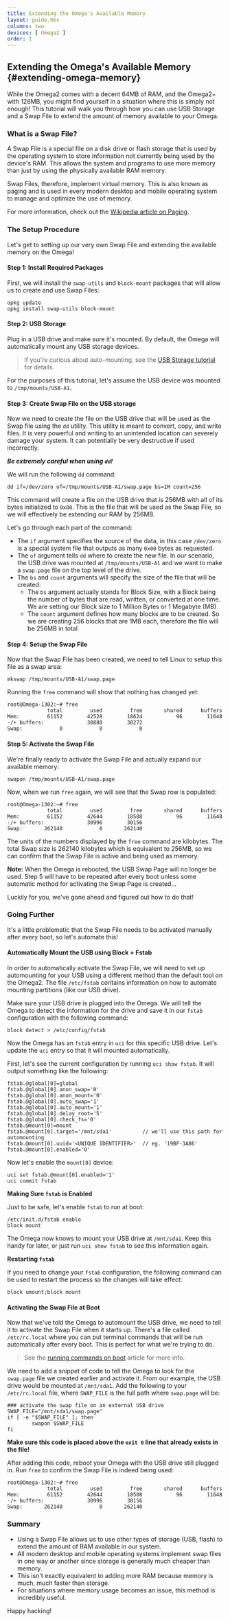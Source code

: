 ```yaml
---
title: Extending the Omega's Available Memory
layout: guide.hbs
columns: two
devices: [ Omega2 ]
order: 1
---
```


## Extending the Omega's Available Memory {#extending-omega-memory}

While the Omega2 comes with a decent 64MB of RAM, and the Omega2+ with 128MB, you might find yourself in a situation where this is simply not enough! This tutorial will walk you through how you can use USB Storage and a Swap File to extend the amount of memory available to your Omega.

### What is a Swap File?

A Swap File is a special file on a disk drive or flash storage that is used by the operating system to store information not currently being used by the device's RAM. This allows the system and programs to use more memory than just by using the physically available RAM memory.

Swap Files, therefore, implement virtual memory. This is also known as paging and is used in every modern desktop and mobile operating system to manage and optimize the use of memory.

For more information, check out the [Wikipedia article on Paging](https://en.wikipedia.org/wiki/Paging).

### The Setup Procedure

Let's get to setting up our very own Swap File and extending the available memory on the Omega!

#### Step 1: Install Required Packages

First, we will install the `swap-utils` and `block-mount` packages that will allow us to create and use Swap Files:

```
opkg update
opkg install swap-utils block-mount
```

#### Step 2: USB Storage

Plug in a USB drive and make sure it's mounted. By default, the Omega will automatically mount any USB storage devices.

> If you're curious about auto-mounting, see the [USB Storage tutorial](#usb-storage) for details.

For the purposes of this tutorial, let's assume the USB device was mounted to `/tmp/mounts/USB-A1`.


#### Step 3: Create Swap File on the USB storage

Now we need to create the file on the USB drive that will be used as the Swap file using the `dd` utility. This utility is meant to convert, copy, and write files. It is very powerful and writing to an unintended location can severely damage your system. It can potentially be very destructive if used incorrectly.

***Be extremely careful when using `dd`!***

We will run the following `dd` command:

```
dd if=/dev/zero of=/tmp/mounts/USB-A1/swap.page bs=1M count=256
```

This command will create a file on the USB drive that is 256MB with all of its bytes initialized to `0x00`. This is the file that will be used as the Swap File, so we will effectively be extending our RAM by 256MB.

Let's go through each part of the command:

* The `if` argument specifies the source of the data, in this case `/dev/zero` is a special system file that outputs as many `0x00` bytes as requested.
* The `of` argument tells `dd` where to create the new file. In our scenario, the USB drive was mounted at `/tmp/mounts/USB-A1` and we want to make a `swap.page` file on the top level of the drive.
* The `bs` and `count` arguments will specify the size of the file that will be created:
  * The `bs` argument actually stands for Block Size, with a Block being the number of bytes that are read, written, or converted at one time. We are setting our Block size to 1 Million Bytes or 1 Megabyte (MB)
  * The `count` argument defines how many blocks are to be created. So we are creating 256 blocks that are 1MB each, therefore the file will be 256MB in total


#### Step 4: Setup the Swap File

Now that the Swap File has been created, we need to tell Linux to setup this file as a swap area:
```
mkswap /tmp/mounts/USB-A1/swap.page
```

Running the `free` command will show that nothing has changed yet:
```
root@Omega-1302:~# free
             total         used         free       shared      buffers
Mem:         61152        42528        18624           96        11648
-/+ buffers:              30880        30272
Swap:            0            0            0
```


#### Step 5: Activate the Swap File

We're finally ready to activate the Swap File and actually expand our available memory:

```
swapon /tmp/mounts/USB-A1/swap.page
```

Now, when we run `free` again, we will see that the Swap row is populated:

```
root@Omega-1302:~# free
             total         used         free       shared      buffers
Mem:         61152        42644        18508           96        11648
-/+ buffers:              30996        30156
Swap:       262140            0       262140
```

The units of the numbers displayed by the `free` command are kilobytes. The total Swap size is 262140 kilobytes which is equivalent to 256MB, so we can confirm that the Swap File is active and being used as memory.

**Note:** When the Omega is rebooted, the USB Swap Page will no longer be used. Step 5 will have to be repeated after every boot unless some automatic method for activating the Swap Page is created...

Luckily for you, we've gone ahead and figured out how to do that!

### Going Further

It's a little problematic that the Swap File needs to be activated manually after every boot, so let's automate this!

#### Automatically Mount the USB using Block + Fstab

In order to automatically activate the Swap File, we will need to set up automounting for your USB using a different method than the default tool on the Omega2. The file `/etc/fstab` contains information on how to automate mounting partitions (like our USB drive).

Make sure your USB drive is plugged into the Omega. We will tell the Omega to detect the information for the drive and save it in our `fstab` configuration with the following command:

```
block detect > /etc/config/fstab
```

Now the Omega has an `fstab` entry in `uci` for this specific USB drive. Let's update the `uci` entry so that it will mounted automatically.

First, let's see the current configuration by running `uci show fstab`. It will output something like the following:

```
fstab.@global[0]=global
fstab.@global[0].anon_swap='0'
fstab.@global[0].anon_mount='0'
fstab.@global[0].auto_swap='1'
fstab.@global[0].auto_mount='1'
fstab.@global[0].delay_root='5'
fstab.@global[0].check_fs='0'
fstab.@mount[0]=mount
fstab.@mount[0].target='/mnt/sda1'          // we'll use this path for automounting
fstab.@mount[0].uuid='<UNIQUE IDENTIFIER>'	// eg. '19BF-3A86'
fstab.@mount[0].enabled='0'
```

Now let's enable the `mount[0]` device:

```
uci set fstab.@mount[0].enabled='1'
uci commit fstab
```

**Making Sure `fstab` is Enabled**

Just to be safe, let's enable `fstab` to run at boot:
```
/etc/init.d/fstab enable
block mount
```

The Omega now knows to mount your USB drive at `/mnt/sda1`. Keep this handy for later, or just run `uci show fstab` to see this information again.

**Restarting `fstab`**

If you need to change your `fstab` configuration, the following command can be used to restart the process so the changes will take effect:

```
block umount;block mount
```

#### Activating the Swap File at Boot

Now that we've told the Omega to automount the USB drive, we need to tell it to activate the Swap File when it starts up. There's a file called `/etc/rc.local` where you can put terminal commands that will be run automatically after every boot. This is perfect for what we're trying to do.

> See the [running commands on boot](#running-a-command-on-boot) article for more info.

We need to add a snippet of code to tell the Omega to look for the `swap.page` file we created earlier and activate it. From our example, the USB drive would be mounted at `/mnt/sda1`. Add the following to your `/etc/rc.local` file, where `SWAP_FILE` is the full path where `swap.page` will be:

```
### activate the swap file on an external USB drive
SWAP_FILE="/mnt/sda1/swap.page"
if [ -e "$SWAP_FILE" ]; then
        swapon $SWAP_FILE
fi
```

**Make sure this code is placed above the `exit 0` line that already exists in the file!**

After adding this code, reboot your Omega with the USB drive still plugged in. Run `free` to confirm the Swap File is indeed being used:

```
root@Omega-1302:~# free
             total         used         free       shared      buffers
Mem:         61152        42644        18508           96        11648
-/+ buffers:              30996        30156
Swap:       262140            0       262140
```

### Summary

* Using a Swap File allows us to use other types of storage (USB, flash) to extend the amount of RAM available in our system.
* All modern desktop and mobile operating systems implement swap files in one way or another since storage is generally much cheaper than memory.
* This isn't exactly equivalent to adding more RAM because memory is much, much faster than storage.
* For situations where memory usage becomes an issue, this method is incredibly useful.

Happy hacking!
